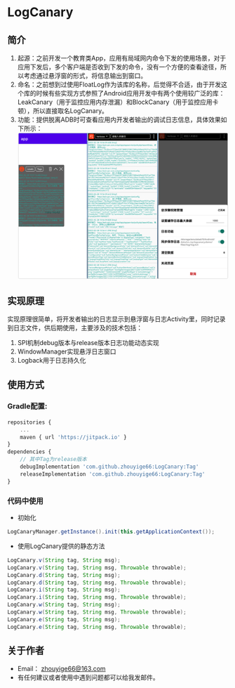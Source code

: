 # LogCanary
## 简介
1. 起源：之前开发一个教育类App，应用有局域网内命令下发的使用场景，对于应用下发后，多个客户端是否收到下发的命令，没有一个方便的查看途径，所以考虑通过悬浮窗的形式，将信息输出到窗口。
2. 命名：之前想到过使用FloatLog作为该库的名称，后觉得不合适，由于开发这个库的时候有些实现方式参照了Android应用开发中有两个使用较广泛的库：LeakCanary（用于监控应用内存泄漏）和BlockCanary（用于监控应用卡顿），所以直接取名LogCanary。
3. 功能：提供脱离ADB时可查看应用内开发者输出的调试日志信息，具体效果如下所示：
   ![图片1](./capture/cap.png "标题")
## 实现原理
实现原理很简单，将开发者输出的日志显示到悬浮窗与日志Activity里，同时记录到日志文件，供后期使用，主要涉及的技术包括：
1. SPI机制debug版本与release版本日志功能动态实现
2. WindowManager实现悬浮日志窗口
3. Logback用于日志持久化
## 使用方式
### Gradle配置:
```javascript
repositories {
	...
	maven { url 'https://jitpack.io' }
}
dependencies {
    // 其中Tag为release版本
	debugImplementation 'com.github.zhouyige66:LogCanary:Tag'
	releaseImplementation 'com.github.zhouyige66:LogCanary:Tag'
}
```
### 代码中使用
* 初始化
```java
LogCanaryManager.getInstance().init(this.getApplicationContext());
```
* 使用LogCanary提供的静态方法
```java
LogCanary.v(String tag, String msg);
LogCanary.v(String tag, String msg, Throwable throwable);
LogCanary.d(String tag, String msg);
LogCanary.d(String tag, String msg, Throwable throwable);
LogCanary.i(String tag, String msg);
LogCanary.i(String tag, String msg, Throwable throwable);
LogCanary.w(String tag, String msg);
LogCanary.w(String tag, String msg, Throwable throwable);
LogCanary.e(String tag, String msg);
LogCanary.e(String tag, String msg, Throwable throwable);
```
## 关于作者
* Email： zhouyige66@163.com
* 有任何建议或者使用中遇到问题都可以给我发邮件。